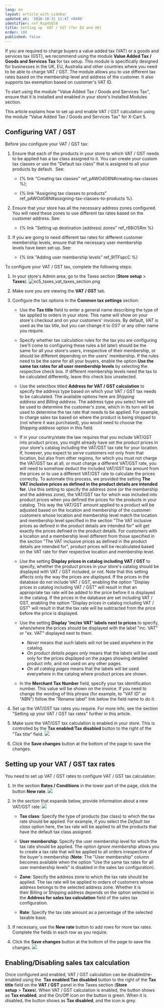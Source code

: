 ```yaml
---
lang: en
layout: article_with_sidebar
updated_at: '2016-10-31 11:47 +0400'
identifier: ref_Rzp45QlN
title: Setting up  VAT / GST (for EU and UK)
order: 100
published: false
---
```

If you are required to charge buyers a value added tax (VAT) or a goods and services tax (GST), we recommend using the module **Value Added Tax / Goods and Services Tax** for tax setup. This module is specifically designed for businesses in the UK, EU, Australia and other countries where you need to be able to charge VAT / GST. The module allows you to use different tax rates based on the membership level and address of the customer. It also supports tax exemption based on customer's VAT ID.

To start using the module "Value Added Tax / Goods and Services Tax", ensure that it is installed and enabled in your store's Installed Modules section.

This article explains how to set up and enable VAT / GST calculation using the module "Value Added Tax / Goods and Services Tax" for X-Cart 5. 

## Configuring VAT / GST

Before you configure your VAT / GST tax:

1.  Ensure that each of the products in your store to which VAT / GST needs to be applied has a tax class assigned to it. You can create your custom tax classes or use the "Default tax class" that is assigned to all your products by default. 
    See:

    *   {% link "Creating tax classes" ref_pAWOdG8N#creating-tax-classes %};

    *   {% link "Assigning tax classes to products" ref_pAWOdG8N#assigning-tax-classes-to-products %}.

2.  Ensure that your store has all the necessary address zones configured. You will need these zones to use different tax rates based on the customer address.
    See:

    *   {% link "Setting up destination (address) zones" ref_r68iO5Rm %}
    
3.  If you are going to need different tax rates for different customer membership levels, ensure that the necessary user membership levels have been set up. 
    See:

    *   {% link "Adding user membership levels" ref_9ITFspcC %}

To configure your VAT / GST tax, complete the following steps:
1.  In your store's Admin area, go to the Taxes section (**Store setup** > **Taxes**).
    ![xc5_taxes_vat_taxes_section.png]({{site.baseurl}}/attachments/ref_Rzp45QlN/xc5_taxes_vat_taxes_section.png?effects=drop-shadow)
2.  Make sure you are viewing the **VAT / GST** tab.
    <img>
3.  Configure the tax options in the **Common tax settings** section:
    <img>

    *   Use the **Tax title** field to enter a general name describing the type of tax applied to orders in your store. This name will show on your store's checkout and on your customers' invoices. By default, _VAT_ is used as the tax title, but you can change it to _GST_ or any other name you require.
    
    *   Specify whether tax calculation rules for the tax you are configuring (we'll come to configuring these rules a bit later) should be the same for all your store's users, irrespective of their membership, or should be different depending on the users' membership. If the rules need to be the same for all your buyers, enable the option **Use the same tax rates for all user membership levels** by selecting the respective check box. If different membership levels need the tax to be calculated differently, leave this check box unselected.
    
    *   Use the selectbox titled **Address for VAT / GST calculation** to specify the address type based on which your VAT / GST tax needs to be calculated. The available options here are _Shipping address_ and _Billing address._ The address type you select here will be used to determine the customer's zone, which in its turn will be used to determine the tax rate that needs to be applied. For example, to charge sales tax based on where the product is being shipped to (not where it was purchased), you would need to choose the _Shipping address_ option in this field.
    
    *   If in your country/state the law requires that you include VAT/GST into product prices, you might already have set the product prices in your store's catalog including the VAT/GST tax rate for your location. If, however, you expect to serve customers not only from that location, but also from other regions, for which you must not charge the VAT/GST tax at all, or must charge a different VAT/GST rate, you will need to somehow deduct the included VAT/GST tax amount from the prices or to use a different VAT/GST rate to calculate the prices correctly. To automate this process, we provided the setting **The VAT inclusive prices as defined in the product details are intended for**. Use this setting to specify the address zone (or the membership and the address zone), the VAT/GST tax for which was included into product prices when you defined the prices for the products in your catalog. This way the VAT/GST amount applied to a product will be adjusted based on the location and membership of the customer: customers whose location and membership level match the location and membership level specified in the section "The VAT inclusive prices as defined in the product details are intended for" will get exactly the prices defined in the product details. For customers with a location and a membership level different from those specified in the section "The VAT inclusive prices as defined in the product details are intended for", product prices will be recalculated based on the VAT rate for their respective location and membership level.
    
    *   Use the setting **Display prices in catalog including VAT / GST** to specify, whether the product prices in your store's catalog should be displayed with VAT / GST included, or not. Note that this setting affects only the way the prices are *displayed*. If the prices in the database do not include VAT / GST, enabling the option "Display prices in catalog including VAT / GST" will result in that an appropriate tax rate will be added to the price before it is displayed in the catalog. If the prices in the database are set including VAT / GST, enabling the option "Display prices in catalog including VAT / GST" will result in that the tax rate will be subtracted from the price before the price is displayed.
    
    *   Use the setting **Display 'inc/ex VAT' labels next to prices** to specify, when/where the prices should be displayed with the label "inc. VAT" or "ex. VAT" displayed next to them.
        * *Never* means that such labels will not be used anywhere in the catalog.
        * *On product details pages only* means that the labels will be used only for the prices displayed on the pages showing detailed product info, and not used on any other pages.
        * *On all catalog pages* means that the labels will be used everywhere in the catalog where product prices are shown.
    
    *   In the **Merchant Tax Number** field, specify your tax identification number. This value will be shown on the invoice. If you need to change the wording of this phrase (for example, to "VAT ID" or "ABN") follow the "Rename label" link below the field name to do it.
    
4.  Set up the VAT/GST tax rates you require. For more info, see the section "Setting up your VAT / GST tax rates" further in this article.

5.  Make sure the VAT/GST tax calculation is enabled in your store. This is controlled by the **Tax enabled**/**Tax disabled** button to the right of the "Tax title" field. 
    ![]({{site.baseurl}}/attachments/8225533/8716428.png?effects=drop-shadow)
    
6.  Click the **Save changes** button at the bottom of the page to save the changes.

## Setting up your VAT / GST tax rates

You need to set up VAT / GST rates to configure VAT / GST tax calculation:

1.  In the section **Rates / Conditions** in the lower part of the page, click the button **New rate**.
    ![]({{site.baseurl}}/attachments/8225533/8716429.png?effects=drop-shadow) 
2.  In the section that expands below, provide information about a new VAT/GST rate:
    ![]({{site.baseurl}}/attachments/8225533/8716431.png?effects=drop-shadow)
    
     *   **Tax class**: Specify the type of products (tax class) to which the tax rate should be applied. For example, if you select the _Default tax class_ option here, the tax rate will be applied to all the products that have the default tax class assigned. 
     
    *   **User membership**: Specify the user membership level for which the tax rate should be applied. The option _Ignore membership_ allows you to create a tax rate that will be applied to all orders irrespective of the buyer's membership (**Note**: The "User membership" column becomes available when the option "Use the same tax rates for all user membership levels" is disabled in the sales tax configuration).
    
    *   **Zone**: Specify the address zone to which the tax rate should be applied. The tax rate will be applied to orders of customers whose address belongs to the selected address zone. Whether it is their Billing or Shipping address depends on the option selected in the **Address for sales tax calculation** field of the sales tax configuration.
    
    *   **Rate**: Specify the tax rate amount as a percentage of the selected taxable base.

3.  If necessary, use the **New rate** button to add rows for more tax rates. Complete the fields in each row as you require.

4.  Click the **Save changes** button at the bottom of the page to save the changes.
    ![]({{site.baseurl}}/attachments/8225533/8716432.png?effects=drop-shadow)

## Enabling/Disabling sales tax calculation

Once configured and enabled, VAT / GST calculation can be disabled/re-enabled using the  **Tax enabled**/**Tax disabled** button to the right of the **Tax title** field on the **VAT / GST** panel in the Taxes section (**Store setup** > **Taxes**). When VAT / GST calculation is enabled, the button shows as **Tax enabled**, and the On/Off icon on the button is green. When it is disabled, the button shows as **Tax disabled**, and the icon is grey.


